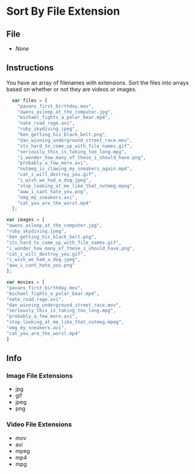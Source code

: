 # Sort By File Extension

## File

* *None*

## Instructions

You have an array of filenames with extensions. Sort the files into arrays based on whether or not they are videos or images.

```javascript
  var files = [
    "pavans_first_birthday.mov",
    "owens_asleep_at_the_computer.jpg",
    "michael_fights_a_polar_bear.mp4",
    "nate_road_rage.avi",
    "ruby_skydiving.jpeg",
    "ken_getting_his_black_belt.png",
    "dan_winning_underground_street_race.mov",
    "its_hard_to_come_up_with_file_names.gif",
    "seriously_this_is_taking_too_long.mpg",
    "i_wonder_how_many_of_these_i_should_have.png",
    "probably_a_few_more.avi",
    "nutmeg_is_clawing_my_sneakers_again.mp4",
    "cat_i_will_destroy_you.gif",
    "i_wish_we_had_a_dog.jpeg",
    "stop_looking_at_me_like_that_nutmeg.mpeg",
    "aww_i_cant_hate_you.png",
    "omg_my_sneakers.avi",
    "cat_you_are_the_worst.mp4"
  ];

var images = [
"owens_asleep_at_the_computer.jpg",
"ruby_skydiving.jpeg",
"ken_getting_his_black_belt.png",
"its_hard_to_come_up_with_file_names.gif",
"i_wonder_how_many_of_these_i_should_have.png",
"cat_i_will_destroy_you.gif",
"i_wish_we_had_a_dog.jpeg",
"aww_i_cant_hate_you.png"
];

var movies = [
"pavans_first_birthday.mov",
"michael_fights_a_polar_bear.mp4",
"nate_road_rage.avi",
"dan_winning_underground_street_race.mov",
"seriously_this_is_taking_too_long.mpg",
"probably_a_few_more.avi",
"stop_looking_at_me_like_that_nutmeg.mpeg",
"omg_my_sneakers.avi",
"cat_you_are_the_worst.mp4"
]
```

## Info

### Image File Extensions

* jpg
* gif
* jpeg
* png

### Video File Extensions

* mov
* avi
* mpeg
* mp4
* mpg
